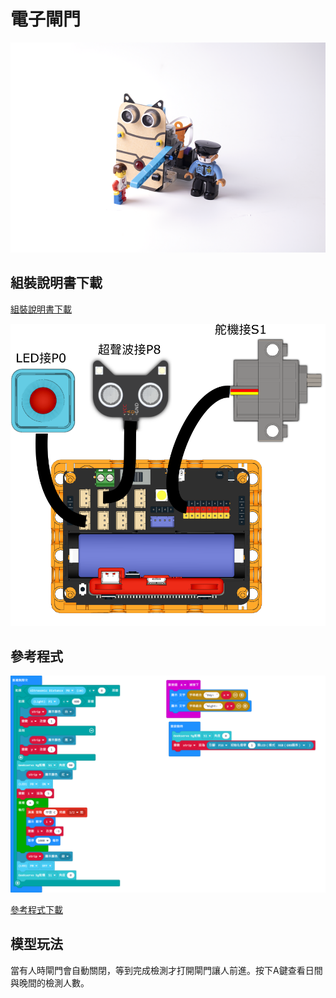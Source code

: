 # 電子閘門

![](../images/gate.png)

## 組裝說明書下載

[組裝說明書下載](https://drive.google.com/drive/folders/1wg_edUZFrqyUONA0FJ6vFBkGArRsfnf4?usp=sharing)

![](../images/gate_wire.png)

## 參考程式

![](../images/gate_code.png)

[參考程式下載](https://makecode.microbit.org/_b8s5xLE59eqC)

## 模型玩法

當有人時閘門會自動關閉，等到完成檢測才打開閘門讓人前進。按下A鍵查看日間與晚間的檢測人數。